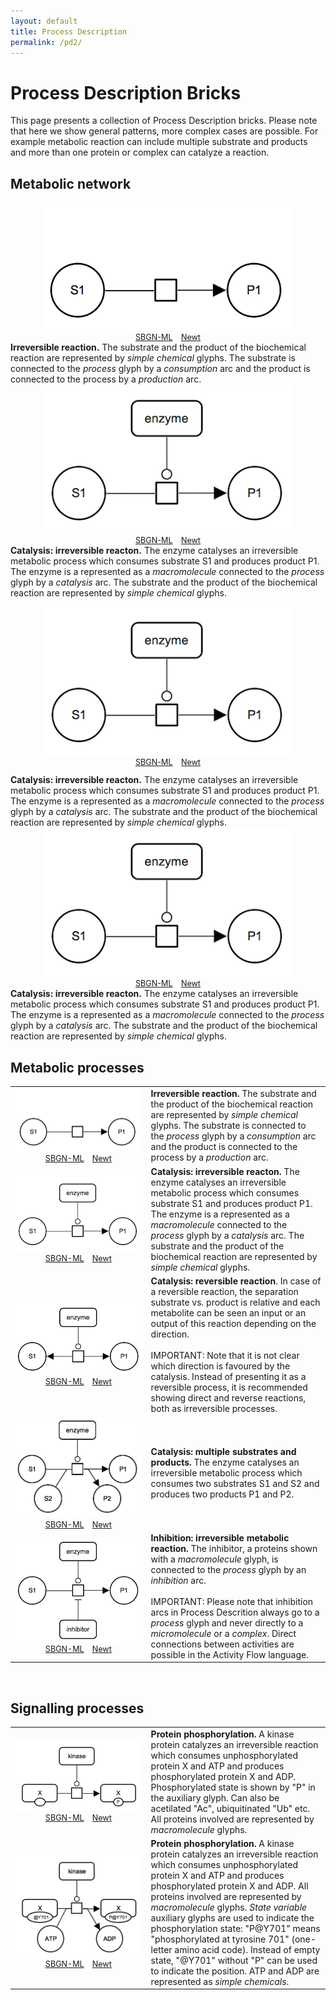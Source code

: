 ```yaml
---
layout: default
title: Process Description
permalink: /pd2/
---
```


# Process Description Bricks

This page presents a collection of Process Description bricks. Please note that here we show general patterns, more complex cases are possible. For example metabolic reaction can include multiple substrate and products and more than one protein or complex can catalyze a reaction.  

## Metabolic network

<div class="parent">
    <div class="img" style="font-size:90%; text-align:center;"><img src="../bricks/reaction/Reaction-PD01.01-IRR.png" /><br /><a href="/bricks/reaction/Reaction-PD01.01-IRR.sbgn">SBGN-ML</a> &ensp; <a href="http://web.newteditor.org/?URL=http://sbgnbricks.github.io/bricks/reaction/Reaction-PD01.01-IRR.sbgn" target="_blank">Newt</a></div>
    <div class="text"><strong>Irreversible reaction.</strong> The substrate and the product of the biochemical reaction are represented by <i>simple chemical</i> glyphs. The substrate is connected to the <i>process</i> glyph by a <i>consumption</i> arc and the product is connected to the process by a <i>production</i> arc.</div>
</div>

<div class="parent">
    <div class="img" style="font-size:90%; text-align:center;"><img src="../bricks/catalysis/Catalysis-PD01.01-IRR-1x1.png" /><br /><a href="/bricks/catalysis/Catalysis-PD01.01-IRR-1x1.sbgn">SBGN-ML</a> &ensp; <a href="http://web.newteditor.org/?URL=http://sbgnbricks.github.io/bricks/catalysis/Catalysis-PD01.01-IRR-1x1.sbgn" target="_blank">Newt</a></div>
    <div class="text"><strong>Catalysis: irreversible reacton.</strong> The enzyme catalyses an irreversible metabolic process which consumes substrate S1 and produces product P1. The enzyme is a represented as a <i>macromolecule</i> connected to the <i>process</i> glyph by a <i>catalysis</i> arc. The substrate and the product of the biochemical reaction are represented by <i>simple chemical</i> glyphs.</div>
</div>

<div class="parent">
    <div class="img"><p style="font-size:90%; text-align:center;"><img src="../bricks/catalysis/Catalysis-PD01.01-IRR-1x1.png" /><br /><a href="/bricks/catalysis/Catalysis-PD01.01-IRR-1x1.sbgn">SBGN-ML</a> &ensp; <a href="http://web.newteditor.org/?URL=http://sbgnbricks.github.io/bricks/catalysis/Catalysis-PD01.01-IRR-1x1.sbgn" target="_blank">Newt</a></p></div>
    <div class="text"><strong>Catalysis: irreversible reacton.</strong> The enzyme catalyses an irreversible metabolic process which consumes substrate S1 and produces product P1. The enzyme is a represented as a <i>macromolecule</i> connected to the <i>process</i> glyph by a <i>catalysis</i> arc. The substrate and the product of the biochemical reaction are represented by <i>simple chemical</i> glyphs.</div>
</div>

<div class="parent">
    <div class="img" style="font-size:90%; text-align:center;"><img src="../bricks/catalysis/Catalysis-PD01.01-IRR-1x1.png" /><br /><a href="/bricks/catalysis/Catalysis-PD01.01-IRR-1x1.sbgn">SBGN-ML</a> &ensp; <a href="http://web.newteditor.org/?URL=http://sbgnbricks.github.io/bricks/catalysis/Catalysis-PD01.01-IRR-1x1.sbgn" target="_blank">Newt</a></div>
    <div class="text"><strong>Catalysis: irreversible reacton.</strong> The enzyme catalyses an irreversible metabolic process which consumes substrate S1 and produces product P1. The enzyme is a represented as a <i>macromolecule</i> connected to the <i>process</i> glyph by a <i>catalysis</i> arc. The substrate and the product of the biochemical reaction are represented by <i>simple chemical</i> glyphs.</div>
</div>

## Metabolic processes

<table style="font-size:100%;">
    <tr>
      <td style="width:205px; text-align:center; font-size:90%;"><img src="../bricks/reaction/Reaction-PD01.01-IRR.png" width="200"/> <br /> 
          <a href="/bricks/reaction/Reaction-PD01.01-IRR.sbgn" target="_blank">SBGN-ML</a> &ensp; 
          <a href="http://web.newteditor.org/?URL=http://sbgnbricks.github.io/bricks/reaction/Reaction-PD01.01-IRR.sbgn" target="_blank">Newt</a></td>
      <td style="text-align:left;"><strong>Irreversible reaction.</strong> The substrate and the product of the biochemical reaction are represented by <i>simple chemical</i> glyphs. The substrate is connected to the <i>process</i> glyph by a <i>consumption</i> arc and the product is connected to the process by a <i>production</i> arc.</td>
    </tr>
    <tr>
    <td style="width:200px; text-align:center; font-size:90%;"><img src="../bricks/catalysis/Catalysis-PD01.01-IRR-1x1.png"/> <br /> 
          <a href="/bricks/catalysis/Catalysis-PD01.01-IRR-1x1.sbgn" target="_blank">SBGN-ML</a> &ensp; 
          <a href="http://web.newteditor.org/?URL=http://sbgnbricks.github.io/bricks/catalysis/Catalysis-PD01.01-IRR-1x1.sbgn" target="_blank">Newt</a></td>
      <td style="text-align:left;"><strong>Catalysis: irreversible reacton.</strong> The enzyme catalyses an irreversible metabolic process which consumes substrate S1 and produces product P1. The enzyme is a represented as a <i>macromolecule</i> connected to the <i>process</i> glyph by a <i>catalysis</i> arc. The substrate and the product of the biochemical reaction are represented by <i>simple chemical</i> glyphs.</td>
    </tr>
    <tr>
      <td style="width:200px; text-align:center; font-size:90%;"><img src="../bricks/catalysis/Catalysis-PD02.01-REV-1x1.png"/> <br /> 
          <a href="/bricks/catalysis/Catalysis-PD02.01-REV-1x1.sbgn" target="_blank">SBGN-ML</a> &ensp; 
          <a href="http://web.newteditor.org/?URL=http://sbgnbricks.github.io/bricks/catalysis/Catalysis-PD02.01-REV-1x1.sbgn" target="_blank">Newt</a></td>
        <td style="text-align:left;"><strong>Catalysis: reversible reaction</strong>. In case of a reversible reaction, the separation substrate vs. product is relative and each metabolite can be seen an input or an output of this reaction depending on the direction.<br /><br />
        IMPORTANT: Note that it is not clear which direction is favoured by the catalysis. Instead of presenting it as a reversible process, it is recommended showing direct and reverse reactions, both as irreversible processes.</td>
    </tr>
    <tr>
      <td style="width:200px; text-align:center; font-size:90%;"><img src="../bricks/catalysis/Catalysis-PD01.02-IRR-2x2.png"/> <br /> 
          <a href="/bricks/catalysis/Catalysis-PD01.02-IRR-2x2.sbgn" target="_blank">SBGN-ML</a> &ensp; 
          <a href="http://web.newteditor.org/?URL=http://sbgnbricks.github.io/bricks/catalysis/Catalysis-PD01.02-IRR-2x2.sbgn" target="_blank">Newt</a></td>
      <td style="text-align:left;"><strong>Catalysis: multiple substrates and products.</strong> The enzyme catalyses an irreversible metabolic process which consumes two substrates S1 and S2 and produces two products P1 and P2.</td>
    </tr>
    <tr>
    <td style="width:200px; text-align:center; font-size:90%;"><img src="../bricks/inhibition/Inhibition-PD01.02.png"/> <br /> 
          <a href="/bricks/inhibition/Inhibition-PD01.02.sbgn" target="_blank">SBGN-ML</a> &ensp; 
          <a href="http://web.newteditor.org/?URL=http://sbgnbricks.github.io/bricks/inhibition/Inhibition-PD01.02.sbgn" target="_blank">Newt</a></td>
      <td style="text-align:left;"><strong>Inhibition: irreversible metabolic reaction.</strong> The inhibitor, a proteins shown with a <i>macromolecule</i> glyph, is connected to the <i>process</i> glyph by an <i>inhibition</i> arc.<br /><br />
      IMPORTANT: Please note that inhibition arcs in Process Descrition always go to a <i>process</i> glyph and never directly to a <i>micromolecule</i> or a <i>complex</i>. Direct connections between activities are possible in the Activity Flow language.</td>
    </tr>
</table>

<br />

## Signalling processes

<table style="font-size:100%;">
    <tr>
      <td style="width:205px; text-align:center; font-size:90%;"><img src="../bricks/proteinphosphorylation/ProteinPosphorylation-PD01.01.png" width="200"/> <br /> 
          <a href="/bricks/proteinphosphorylation/ProteinPosphorylation-PD01.01.sbgn" target="_blank">SBGN-ML</a> &ensp; 
          <a href="http://web.newteditor.org/?URL=http://sbgnbricks.github.io/bricks/proteinphosphorylation/ProteinPosphorylation-PD01.01.sbgn" target="_blank">Newt</a></td>
      <td style="text-align:left;"><strong>Protein phosphorylation.</strong> A kinase protein catalyzes an irreversible reaction which consumes unphosphorylated protein X and ATP and produces phosphorylated protein X and ADP. Phosphorylated state is shown by "P" in the auxiliary glyph. Can also be acetilated "Ac", ubiquitinated "Ub" etc. All proteins involved are represented by <i>macromolecule</i> glyphs.</td>
    </tr>
    <tr>
      <td style="width:205px; text-align:center; font-size:90%;"><img src="../bricks/proteinphosphorylation/ProteinPosphorylation-PD01.02-2x2.png" width="200"/> <br /> 
          <a href="/bricks/proteinphosphorylation/ProteinPosphorylation-PD01.02-2x2.sbgn" target="_blank">SBGN-ML</a> &ensp; 
          <a href="http://web.newteditor.org/?URL=http://sbgnbricks.github.io/bricks/proteinphosphorylation/ProteinPosphorylation-PD01.02-2x2.sbgn" target="_blank">Newt</a></td>
      <td style="text-align:left;"><strong>Protein phosphorylation.</strong> A kinase protein catalyzes an irreversible reaction which consumes unphosphorylated protein X and ATP and produces phosphorylated protein X and ADP. All proteins involved are represented by <i>macromolecule</i> glyphs. <i>State variable</i> auxiliary glyphs are used to indicate the phosphorylation state: "P@Y701" means "phosphorylated at tyrosine 701" (one-letter amino acid code). Instead of empty state, "@Y701" without "P" can be used to indicate the position. ATP and ADP are represented as <i>simple chemicals</i>.</td>
    </tr>
</table>
